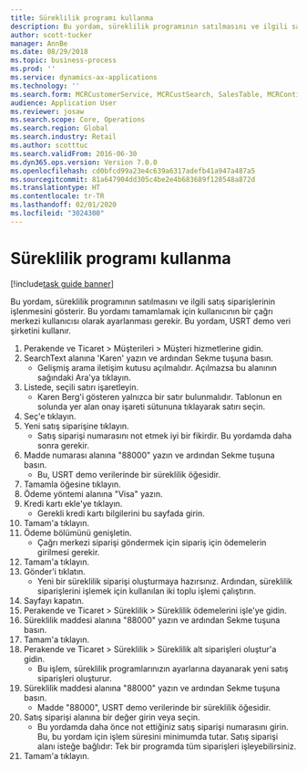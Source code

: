 ```yaml
---
title: Süreklilik programı kullanma
description: Bu yordam, süreklilik programının satılmasını ve ilgili satış siparişlerinin işlenmesini gösterir.
author: scott-tucker
manager: AnnBe
ms.date: 08/29/2018
ms.topic: business-process
ms.prod: ''
ms.service: dynamics-ax-applications
ms.technology: ''
ms.search.form: MCRCustomerService, MCRCustSearch, SalesTable, MCRContinuityCustInfo, MCRCustPaymLookup, CreditCardTokenization, CreditCardLookup, MCRSalesOrderRecap
audience: Application User
ms.reviewer: josaw
ms.search.scope: Core, Operations
ms.search.region: Global
ms.search.industry: Retail
ms.author: scotttuc
ms.search.validFrom: 2016-06-30
ms.dyn365.ops.version: Version 7.0.0
ms.openlocfilehash: cd0bfcd99a23e4c639a6317adefb41a947a487a5
ms.sourcegitcommit: 81a647904dd305c4be2e4b683689f128548a872d
ms.translationtype: HT
ms.contentlocale: tr-TR
ms.lasthandoff: 02/01/2020
ms.locfileid: "3024300"
---
```

# <a name="using-continuity-program"></a>Süreklilik programı kullanma

[!include[task guide banner](../includes/task-guide-banner.md)]

Bu yordam, süreklilik programının satılmasını ve ilgili satış siparişlerinin işlenmesini gösterir. Bu yordamı tamamlamak için kullanıcının bir çağrı merkezi kullanıcısı olarak ayarlanması gerekir. Bu yordam, USRT demo veri şirketini kullanır.

1. Perakende ve Ticaret > Müşterileri > Müşteri hizmetlerine gidin.
2. SearchText alanına 'Karen' yazın ve ardından Sekme tuşuna basın.
    * Gelişmiş arama iletişim kutusu açılmalıdır. Açılmazsa bu alanının sağındaki Ara'ya tıklayın.  
3. Listede, seçili satırı işaretleyin.
    * Karen Berg'i gösteren yalnızca bir satır bulunmalıdır. Tablonun en solunda yer alan onay işareti sütununa tıklayarak satırı seçin.  
4. Seç'e tıklayın.
5. Yeni satış siparişine tıklayın.
    * Satış siparişi numarasını not etmek iyi bir fikirdir. Bu yordamda daha sonra gerekir.  
6. Madde numarası alanına "88000" yazın ve ardından Sekme tuşuna basın.
    * Bu, USRT demo verilerinde bir süreklilik öğesidir.  
7. Tamamla öğesine tıklayın.
8. Ödeme yöntemi alanına "Visa" yazın.
9. Kredi kartı ekle'ye tıklayın.
    * Gerekli kredi kartı bilgilerini bu sayfada girin.  
10. Tamam'a tıklayın.
11. Ödeme bölümünü genişletin.
    * Çağrı merkezi siparişi göndermek için sipariş için ödemelerin girilmesi gerekir.  
12. Tamam'a tıklayın.
13. Gönder'i tıklatın.
    * Yeni bir süreklilik siparişi oluşturmaya hazırsınız. Ardından, süreklilik siparişlerini işlemek için kullanılan iki toplu işlemi çalıştırın.  
14. Sayfayı kapatın.
15. Perakende ve Ticaret > Süreklilik > Süreklilik ödemelerini işle'ye gidin.
16. Süreklilik maddesi alanına "88000" yazın ve ardından Sekme tuşuna basın.
17. Tamam'a tıklayın.
18. Perakende ve Ticaret > Süreklilik > Süreklilik alt siparişleri oluştur'a gidin.
    * Bu işlem, süreklilik programlarınızın ayarlarına dayanarak yeni satış siparişleri oluşturur.  
19. Süreklilik maddesi alanına "88000" yazın ve ardından Sekme tuşuna basın.
    * Madde "88000", USRT demo verilerinde bir süreklilik öğesidir.  
20. Satış siparişi alanına bir değer girin veya seçin.
    * Bu yordamda daha önce not ettiğiniz satış siparişi numarasını girin. Bu, bu yordam için işlem süresini minimumda tutar. Satış siparişi alanı isteğe bağlıdır: Tek bir programda tüm siparişleri işleyebilirsiniz.  
21. Tamam'a tıklayın.

